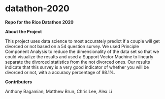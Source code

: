# datathon-2020
**Repo for the Rice Datathon 2020**

**About the Project**

This project uses data science to most accurately predict if
a couple will get divorced or not based on a 54 question
survey. We used Principle Component Analysis to reduce 
the dimensionality of the data set so that we could visualize
the results and used a Support Vector Machine to linearly
separate the divorced statistics from the not divorced ones.
Our results indicate that this survey is a very good 
indicator of whether you will be divorced or not, with a
accuracy percentage of 98.1%.

**Contributers**

Anthony Bagamian, Matthew Brun, Chris Lee, Alex Li
